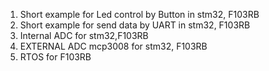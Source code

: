 1. Short example for Led control by Button in stm32, F103RB   
2. Short example for send data by UART in stm32, F103RB   
3. Internal ADC for stm32,F103RB  
4. EXTERNAL ADC mcp3008 for stm32, F103RB 
5. RTOS for F103RB 
